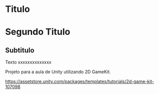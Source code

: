 # Titulo
# Segundo Titulo

## Subtitulo

Texto xxxxxxxxxxxxxx

Projeto para a aula de Unity utilizando 2D GameKit.

https://assetstore.unity.com/packages/templates/tutorials/2d-game-kit-107098
